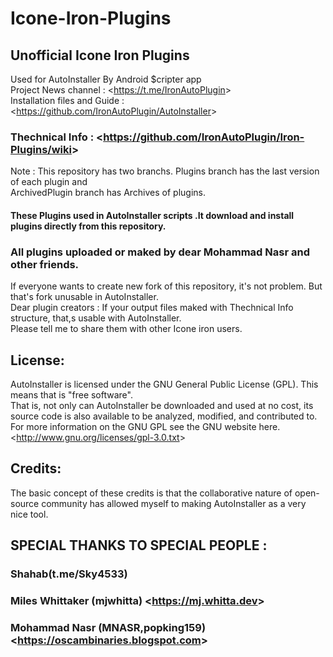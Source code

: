 # Icone-Iron-Plugins
## Unofficial Icone Iron Plugins  
Used for AutoInstaller By Android $cripter app   
Project News channel : &lt;<https://t.me/IronAutoPlugin>&gt;    
Installation files and Guide : &lt;<https://github.com/IronAutoPlugin/AutoInstaller>&gt;    
  
### Thechnical Info : &lt;<https://github.com/IronAutoPlugin/Iron-Plugins/wiki>&gt;
   
Note : This repository has two branchs. Plugins branch has the last version of each plugin and   
ArchivedPlugin branch has Archives of plugins.
#### These Plugins used in AutoInstaller scripts .It download and install plugins directly from this repository.    
### All plugins uploaded or maked by dear Mohammad Nasr and other friends.   

If everyone wants to create new fork of this repository, it's not problem. But that's fork unusable in AutoInstaller.  
Dear plugin creators : If your output files maked with Thechnical Info structure, that,s usable with AutoInstaller.  
Please tell me to share them with other Icone iron users.  

## License:   
AutoInstaller is licensed under the GNU General Public License (GPL).  This means that is "free software".  
That is, not only can AutoInstaller be downloaded and used at no cost, its source code is also available to be analyzed, modified, and contributed to.  
For more information on the GNU GPL see the GNU website here.&lt;<http://www.gnu.org/licenses/gpl-3.0.txt>&gt;  

## Credits:  
The basic concept of these credits is that the collaborative nature of open-source community has allowed myself to making AutoInstaller as a very nice tool.  
  
## SPECIAL THANKS TO SPECIAL PEOPLE :  
### Shahab(t.me/Sky4533)  
### Miles Whittaker (mjwhitta) &lt;<https://mj.whitta.dev>&gt;  
### Mohammad Nasr (MNASR,popking159) &lt;<https://oscambinaries.blogspot.com>&gt;  
